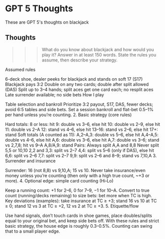 # GPT 5 Thoughts

These are GPT 5's thoughts on blackjack

## Thoughts

>>> What do you know about blackjack and how would you play it? Answer in at least 150 words. State the rules you assume, then describe your strategy.

Assumed rules

6-deck shoe, dealer peeks for blackjack and stands on soft 17 (S17)
Blackjack pays 3:2
Double on any two cards; double after split allowed (DAS)
Split up to 3–4 hands; split aces get one card each; no resplit aces
Late surrender available; no side bets
How I play

Table selection and bankroll
Prioritize 3:2 payout, S17, DAS, fewer decks; avoid 6:5 tables and side bets.
Set a session bankroll and flat-bet 0.5–1% per hand unless you’re counting.
2. Basic strategy (core rules)

Hard totals:
8 or less: hit
9: double vs 3–6, else hit
10: double vs 2–9, else hit
11: double vs 2–A
12: stand vs 4–6, else hit
13–16: stand vs 2–6, else hit
17+: stand
Soft totals (A counted as 11):
A,2–A,3: double vs 5–6, else hit
A,4–A,5: double vs 4–6, else hit
A,6: double vs 3–6, else hit
A,7: double vs 3–6; stand vs 2,7,8; hit vs 9–A
A,8/A,9: stand
Pairs:
Always split A,A and 8,8
Never split 5,5 or 10,10
2,2 and 3,3: split vs 2–7
4,4: split vs 5–6 (only if DAS), else hit
6,6: split vs 2–6
7,7: split vs 2–7
9,9: split vs 2–6 and 8–9; stand vs 7,10,A
3. Surrender and insurance

Surrender: 16 (not 8,8) vs 9,10,A; 15 vs 10.
Never take insurance/even money unless you’re counting (then only with a high true count, ~+3 or more).
4. Optional edge: simple card counting (Hi‑Lo)

Keep a running count: +1 for 2–6, 0 for 7–9, −1 for 10–A.
Convert to true count (running/decks remaining) to size bets: bet more when TC is high.
Key deviations (examples): take insurance at TC ≥ +3; stand 16 vs 10 at TC ≥ 0; stand 12 vs 3 at TC ≥ +2, 12 vs 2 at TC ≥ +3.
5. Etiquette/flow

Use hand signals, don’t touch cards in shoe games, place doubles/splits equal to your original bet, and keep side bets off.
With these rules and strict basic strategy, the house edge is roughly 0.3–0.5%. Counting can swing that to a small player edge.